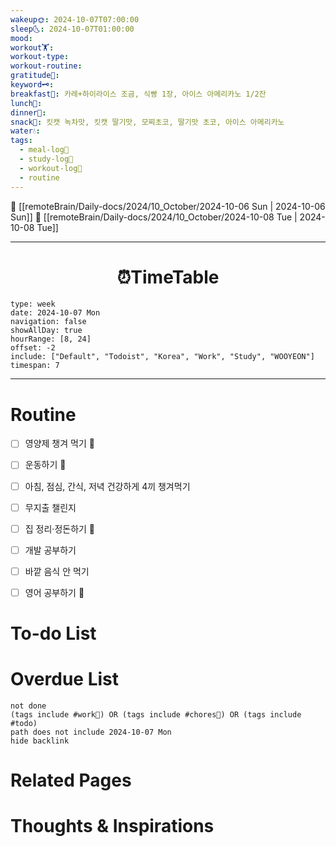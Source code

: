 ```yaml
---
wakeup🌞: 2024-10-07T07:00:00
sleep🌜: 2024-10-07T01:00:00
mood: 
workout🏋️: 
workout-type: 
workout-routine: 
gratitude🙏: 
keyword🗝️: 
breakfast🍳: 카레+하이라이스 조금, 식빵 1장, 아이스 아메리카노 1/2잔
lunch🍚: 
dinner🥗: 
snack🍬: 킷캣 녹차맛, 킷캣 딸기맛, 모찌초코, 딸기맛 초코, 아이스 아메리카노
water💧: 
tags:
  - meal-log📝
  - study-log📓
  - workout-log💪
  - routine
---
```


🔺 [[remoteBrain/Daily-docs/2024/10_October/2024-10-06 Sun | 2024-10-06 Sun]]
🔻 [[remoteBrain/Daily-docs/2024/10_October/2024-10-08 Tue | 2024-10-08 Tue]]
___
<h1> <center>⏰TimeTable </center> </h1>

```gEvent
type: week
date: 2024-10-07 Mon
navigation: false
showAllDay: true
hourRange: [8, 24]
offset: -2
include: ["Default", "Todoist", "Korea", "Work", "Study", "WOOYEON"]
timespan: 7
```

--- 


# Routine 

- [ ] 영양제 챙겨 먹기 🔼 
- [ ] 운동하기 🔼
- [ ] 아침, 점심, 간식, 저녁 건강하게 4끼 챙겨먹기
- [ ] 무지출 챌린지 
- [ ] 집 정리·정돈하기 🔼
- [ ] 개발 공부하기
- [ ] 바깥 음식 안 먹기 
- [ ] 영어 공부하기 🔼 


# To-do List


# Overdue List
```tasks
not done
(tags include #work💼) OR (tags include #chores🧺) OR (tags include #todo)
path does not include 2024-10-07 Mon
hide backlink
```

# Related Pages



# Thoughts & Inspirations

